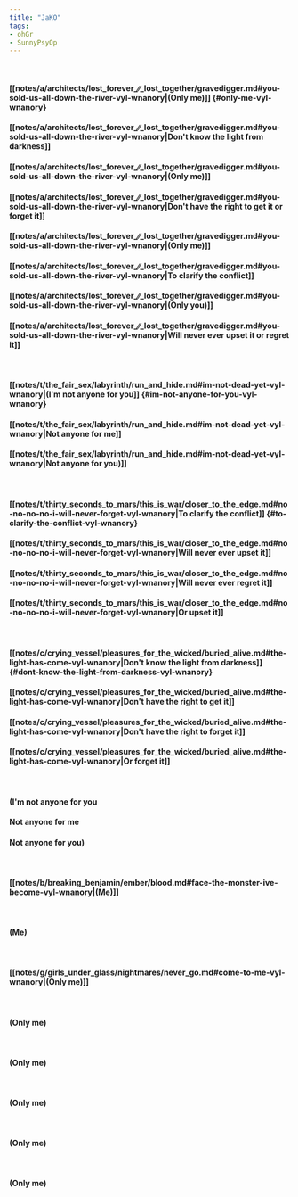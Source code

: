```yaml
---
title: "JaKO"
tags:
- ohGr
- SunnyPsyOp
---
```

&nbsp;
#### [[notes/a/architects/lost_forever_∕∕_lost_together/gravedigger.md#you-sold-us-all-down-the-river-vyl-wnanory|(Only me)]] {#only-me-vyl-wnanory}
#### [[notes/a/architects/lost_forever_∕∕_lost_together/gravedigger.md#you-sold-us-all-down-the-river-vyl-wnanory|Don't know the light from darkness]]
#### [[notes/a/architects/lost_forever_∕∕_lost_together/gravedigger.md#you-sold-us-all-down-the-river-vyl-wnanory|(Only me)]]
#### [[notes/a/architects/lost_forever_∕∕_lost_together/gravedigger.md#you-sold-us-all-down-the-river-vyl-wnanory|Don't have the right to get it or forget it]]
#### [[notes/a/architects/lost_forever_∕∕_lost_together/gravedigger.md#you-sold-us-all-down-the-river-vyl-wnanory|(Only me)]]
#### [[notes/a/architects/lost_forever_∕∕_lost_together/gravedigger.md#you-sold-us-all-down-the-river-vyl-wnanory|To clarify the conflict]]
#### [[notes/a/architects/lost_forever_∕∕_lost_together/gravedigger.md#you-sold-us-all-down-the-river-vyl-wnanory|(Only you)]]
#### [[notes/a/architects/lost_forever_∕∕_lost_together/gravedigger.md#you-sold-us-all-down-the-river-vyl-wnanory|Will never ever upset it or regret it]]
&nbsp;
#### [[notes/t/the_fair_sex/labyrinth/run_and_hide.md#im-not-dead-yet-vyl-wnanory|(I'm not anyone for you]] {#im-not-anyone-for-you-vyl-wnanory}
#### [[notes/t/the_fair_sex/labyrinth/run_and_hide.md#im-not-dead-yet-vyl-wnanory|Not anyone for me]]
#### [[notes/t/the_fair_sex/labyrinth/run_and_hide.md#im-not-dead-yet-vyl-wnanory|Not anyone for you)]]
&nbsp;
#### [[notes/t/thirty_seconds_to_mars/this_is_war/closer_to_the_edge.md#no-no-no-no-i-will-never-forget-vyl-wnanory|To clarify the conflict]] {#to-clarify-the-conflict-vyl-wnanory}
#### [[notes/t/thirty_seconds_to_mars/this_is_war/closer_to_the_edge.md#no-no-no-no-i-will-never-forget-vyl-wnanory|Will never ever upset it]]
#### [[notes/t/thirty_seconds_to_mars/this_is_war/closer_to_the_edge.md#no-no-no-no-i-will-never-forget-vyl-wnanory|Will never ever regret it]]
#### [[notes/t/thirty_seconds_to_mars/this_is_war/closer_to_the_edge.md#no-no-no-no-i-will-never-forget-vyl-wnanory|Or upset it]]
&nbsp;
#### [[notes/c/crying_vessel/pleasures_for_the_wicked/buried_alive.md#the-light-has-come-vyl-wnanory|Don't know the light from darkness]] {#dont-know-the-light-from-darkness-vyl-wnanory}
#### [[notes/c/crying_vessel/pleasures_for_the_wicked/buried_alive.md#the-light-has-come-vyl-wnanory|Don't have the right to get it]]
#### [[notes/c/crying_vessel/pleasures_for_the_wicked/buried_alive.md#the-light-has-come-vyl-wnanory|Don't have the right to forget it]]
#### [[notes/c/crying_vessel/pleasures_for_the_wicked/buried_alive.md#the-light-has-come-vyl-wnanory|Or forget it]]
&nbsp;
#### (I'm not anyone for you
#### Not anyone for me
#### Not anyone for you)
&nbsp;
#### [[notes/b/breaking_benjamin/ember/blood.md#face-the-monster-ive-become-vyl-wnanory|(Me)]]
&nbsp;
#### (Me)
&nbsp;
#### [[notes/g/girls_under_glass/nightmares/never_go.md#come-to-me-vyl-wnanory|(Only me)]]
&nbsp;
#### (Only me)
&nbsp;
#### (Only me)
&nbsp;
#### (Only me)
&nbsp;
#### (Only me)
&nbsp;
#### (Only me)
